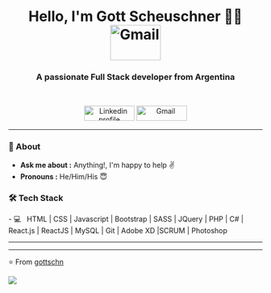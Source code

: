 <h1 align="center"> Hello, I'm Gott Scheuschner 👨‍💻  <img alt="Gmail" src="https://media.giphy.com/media/l0HlTy9x8FZo0XO1i/giphy.gif" title="Email" width="100" height="70" </h1>

<h3 align="center"> A passionate Full Stack developer from Argentina</h3> <br>

<p align="center">
    <a href="https://www.linkedin.com/in/stbn-schn/"><img alt="Linkedin profile" title="Linkedin" src="https://raw.githubusercontent.com/Thomas-George-T/Thomas-George-T/master/assets/linkedin.svg" width="100" height="30" /></a>
    <a href="mailto:stbn.schn@gmail.com"><img alt="Gmail" src="https://raw.githubusercontent.com/Thomas-George-T/Thomas-George-T/master/assets/google-gmail.svg" title="Email" width="100" height="30" /></a>
</p>

---------------------------------------------------------------------------------------------------------------------------------------------------------------------------------
### 🤔 About
-  **Ask me about :** Anything!, I'm happy to help :v:
-  **Pronouns :** He/Him/His :innocent:

<h3>🛠 Tech Stack</h3>
- 💻 &nbsp;   HTML | CSS | Javascript | Bootstrap | SASS | JQuery | PHP | C# | React.js | ReactJS | MySQL |  Git |  Adobe XD |SCRUM | Photoshop

---------------------------------------------------------------------------------------------------------------------------------------------------------------------------------

-------------------------------------------------------------------------------------------------------------------------------------------------------------------------------

⭐️ From [gottschn](https://github.com/gottschn)

<img src="https://media.giphy.com/media/QMHoU66sBXqqLqYvGO/giphy.gif" />
